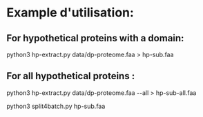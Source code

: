 # Example d'utilisation:

## For hypothetical proteins with a domain:
python3 hp-extract.py data/dp-proteome.faa > hp-sub.faa

## For all hypothetical proteins :
python3 hp-extract.py data/dp-proteome.faa --all > hp-sub-all.faa

python3 split4batch.py hp-sub.faa